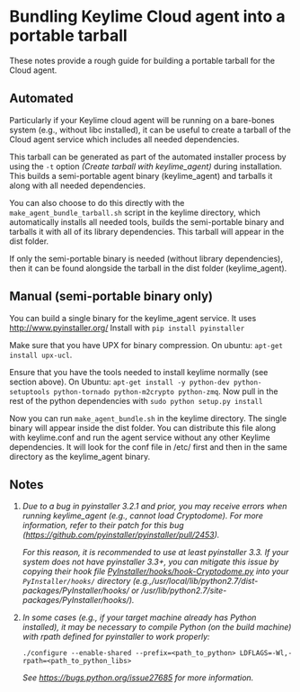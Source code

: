 # Bundling Keylime Cloud agent into a portable tarball

These notes provide a rough guide for building a portable tarball for the Cloud agent.

## Automated

Particularly if your Keylime cloud agent will be running on a bare-bones system (e.g., without libc installed), it can be useful to create a tarball of the Cloud agent service which includes all needed dependencies.  

This tarball can be generated as part of the automated installer process by using the `-t` option *(Create tarball with keylime_agent)* during installation.  This builds a semi-portable agent binary (keylime_agent) and tarballs it along with all needed dependencies. 

You can also choose to do this directly with the `make_agent_bundle_tarball.sh` script in the keylime directory, which automatically installs all needed tools, builds the semi-portable binary and tarballs it with all of its library dependencies.  This tarball will appear in the dist folder.

If only the semi-portable binary is needed (without library dependencies), then it can be found alongside the tarball in the dist folder (keylime_agent). 

## Manual (semi-portable binary only)

You can build a single binary for the keylime_agent service.  It uses http://www.pyinstaller.org/  Install with `pip install pyinstaller`

Make sure that you have UPX for binary compression.  On ubuntu: `apt-get install upx-ucl`.

Ensure that you have the tools needed to install keylime normally (see section above). On Ubuntu:
`apt-get install -y python-dev python-setuptools python-tornado python-m2crypto python-zmq`.  Now pull in the rest of the python dependencies with `sudo python setup.py install`

Now you can run `make_agent_bundle.sh` in the keylime directory.  The single binary will appear inside the dist folder.  You can distribute this file along with keylime.conf and run the agent service without any other Keylime dependencies.  It will look for the conf file in /etc/ first and then in the same directory as the keylime_agent binary.

## Notes

1. *Due to a bug in pyinstaller 3.2.1 and prior, you may receive errors when running keylime_agent (e.g., cannot load Cryptodome).  For more information, refer to their patch for this bug (https://github.com/pyinstaller/pyinstaller/pull/2453).*
    
    *For this reason, it is recommended to use at least pyinstaller 3.3.  If your system does not have pyinstaller 3.3+, you can mitigate this issue by copying their hook file [PyInstaller/hooks/hook-Cryptodome.py](https://raw.githubusercontent.com/pyinstaller/pyinstaller/dacc07f49e2c22bba5473f4cb5b2a5194cdae5e1/PyInstaller/hooks/hook-Cryptodome.py) into your ``PyInstaller/hooks/`` directory (e.g.,/usr/local/lib/python2.7/dist-packages/PyInstaller/hooks/ or /usr/lib/python2.7/site-packages/PyInstaller/hooks/).*
    
2. *In some cases (e.g., if your target machine already has Python installed), it may be necessary to compile Python (on the build machine) with rpath defined for pyinstaller to work properly:*
    
    ```
    ./configure --enable-shared --prefix=<path_to_python> LDFLAGS=-Wl,-rpath=<path_to_python_libs>
    ```
    
    *See https://bugs.python.org/issue27685 for more information.*
